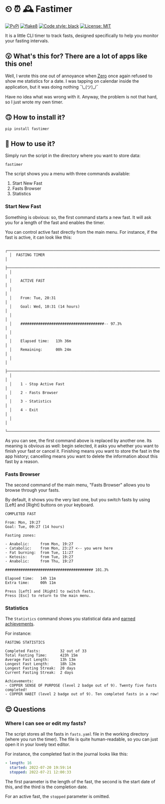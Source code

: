 # ⏲ ⏰ 🕰️ Fastimer

[![PyPi](https://img.shields.io/pypi/v/fastimer)](https://pypi.org/project/fastimer/) [![flake8](https://github.com/vkostyanetsky/Fastimer/actions/workflows/flake8.yml/badge.svg)](https://github.com/vkostyanetsky/Fastimer/actions/workflows/flake8.yml) [![Code style: black](https://img.shields.io/badge/code%20style-black-000000.svg)](https://github.com/psf/black) [![License: MIT](https://img.shields.io/badge/License-MIT-yellow.svg)](https://opensource.org/licenses/MIT)   

It is a little CLI timer to track fasts, designed specifically to help you monitor your fasting intervals.  

## 😮 What's this for? There are a lot of apps like this one!

Well, I wrote this one out of annoyance when [Zero](https://www.zerolongevity.com/) once again refused to show me statistics for a date. I was tapping on calendar inside the application, but it was doing nothing ¯\\\_(ツ)\_/¯

Have no idea what was wrong with it. Anyway, the problem is not that hard, so I just wrote my own timer.

## 🙃 How to install it?

```commandline
pip install fastimer
```

## 🙂 How to use it?

Simply run the script in the directory where you want to store data:

```commandline
fastimer
```

The script shows you a menu with three commands available: 

1. Start New Fast
2. Fasts Browser
3. Statistics  

### Start New Fast

Something is obvious: so, the first command starts a new fast. It will ask you for a length of the fast and enables the timer.

You can control active fast directly from the main menu. For instance, if the fast is active, it can look like this:

```
  ┌───────────────────────────────────────────────────────────────────────────┐
  │  FASTING TIMER                                                            │
  ├───────────────────────────────────────────────────────────────────────────┤
  │                                                                           │
  │    ACTIVE FAST                                                            │
  │                                                                           │
  │    From: Tue, 20:31                                                       │
  │    Goal: Wed, 10:31 (14 hours)                                            │
  │                                                                           │
  │    ######################################-- 97.3%                         │
  │                                                                           │
  │    Elapsed time:   13h 36m                                                │
  │    Remaining:      00h 24m                                                │
  │                                                                           │
  ├───────────────────────────────────────────────────────────────────────────┤
  │                                                                           │
  │    1 - Stop Active Fast                                                   │
  │    2 - Fasts Browser                                                      │
  │    3 - Statistics                                                         │
  │    4 - Exit                                                               │
  │                                                                           │
  └───────────────────────────────────────────────────────────────────────────┘
```

As you can see, the first command above is replaced by another one. Its meaning is obvious as well: begin selected, it asks you whether you want to finish your fast or cancel it. Finishing means you want to store the fast in the app history; cancelling means you want to delete the information about this fast by a reason. 

### Fasts Browser

The second command of the main menu, "Fasts Browser" allows you to browse through your fasts.

By default, it shows you the very last one, but you switch fasts by using [Left] and [Right] buttons on your keyboard. 

```
COMPLETED FAST

From: Mon, 19:27
Goal: Tue, 09:27 (14 hours)

Fasting zones:

- Anabolic:     from Mon, 19:27
- Catabolic:    from Mon, 23:27 <-- you were here
- Fat burning:  from Tue, 11:27
- Ketosis:      from Tue, 19:27
- Anabolic:     from Thu, 19:27

######################################## 101.3%

Elapsed time:   14h 11m
Extra time:     00h 11m

Press [Left] and [Right] to switch fasts.
Press [Esc] to return to the main menu.
```

### Statistics

The `Statistics` command shows you statistical data and [earned achievements](Achievements.md).

For instance:

```
FASTING STATISTICS

Completed Fasts:         32 out of 33
Total Fasting Time:      423h 15m
Average Fast Length:     13h 13m
Longest Fast Length:     18h 12m
Longest Fasting Streak:  20 days
Current Fasting Streak:  2 days

Achievements:
- COPPER SENSE OF PURPOSE (level 2 badge out of 9). Twenty five fasts completed!
- COPPER HABIT (level 2 badge out of 9). Ten completed fasts in a row!
```

## 😌 Questions 

### Where I can see or edit my fasts?

The script stores all the fasts in `fasts.yaml` file in the working directory (where you run the timer). The file is quite human-readable, so you can just open it in your lovely text editor.

For instance, the completed fast in the journal looks like this:

```yaml
- length: 16
  started: 2022-07-20 19:59:14
  stopped: 2022-07-21 12:00:33
```

The first parameter is the length of the fast, the second is the start date of this, and the third is the completion date.

For an active fast, the `stopped` parameter is omitted.